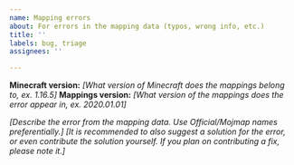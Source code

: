 ```yaml
---
name: Mapping errors
about: For errors in the mapping data (typos, wrong info, etc.)
title: ''
labels: bug, triage
assignees: ''

---
```


**Minecraft version:** *[What version of Minecraft does the mappings belong to, ex. 1.16.5]*
**Mappings version:** *[What version of the mappings does the error appear in, ex. 2020.01.01]*

*[Describe the error from the mapping data. Use Official/Mojmap names preferentially.]*
*[It is recommended to also suggest a solution for the error, or even contribute the solution yourself. If you plan on contributing a fix, please note it.]*
